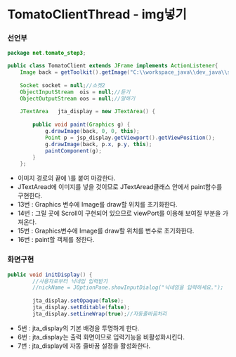 # TomatoClientThread - img넣기

### 선언부

```java
package net.tomato_step3;

public class TomatoClient extends JFrame implements ActionListener{
	Image back = getToolkit().getImage("C:\\workspace_java\\dev_java\\src\\net\\tomato_step3\\ogu_background.jpg");//현재경로
			
	Socket socket = null;//소켓2
	ObjectInputStream  ois = null;//듣기
	ObjectOutputStream oos = null;//말하기
	
	JTextArea   jta_display = new JTextArea() {
		
		public void paint(Graphics g) {
			g.drawImage(back, 0, 0, this);
			Point p = jsp_display.getViewport().getViewPosition();
			g.drawImage(back, p.x, p.y, this);
			paintComponent(g);
		}
	};
```

* 이미지 경로의 끝에 \\를 붙여 마감한다.
* JTextAread에 이미지를 넣을 것이므로 JTextAread클래스 안에서 paint함수를 구현한다.
* 13번 : Graphics 변수에 Image를 draw할 위치를 초기화한다.
* 14번 : 그릴 곳에 Scroll이 구현되어 있으므로 viewPort를 이용해 보여질 부분을 가져온다.
* 15번 : Graphics변수에 Image를 draw할 위치를 변수로 초기화한다.
* 16번 : paint할 객체를 정한다.

### 화면구현

```java
public void initDisplay() {
		//사용자로부터 닉네입 입력받기		
		//nickName = JOptionPane.showInputDialog("닉네임을 입력하세요.");
		
		jta_display.setOpaque(false);
		jta_display.setEditable(false);
		jta_display.setLineWrap(true);//자동줄바꿈처리
```

* 5번 : jta\_display의 기본 배경을 투명하게 한다.
* 6번 : jta\_display는 출력 화면이므로 입력기능을 비활성화시킨다.
* 7번 : jta\_display에 자동 줄바꿈 설정을 활성화한다.

